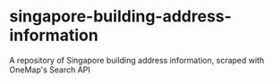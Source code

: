# singapore-building-address-information

A repository of Singapore building address information, scraped with OneMap's Search API 
